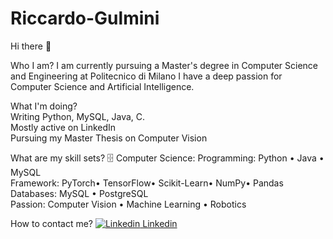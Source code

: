 # Riccardo-Gulmini
Hi there 👋  

Who I am?
I am currently pursuing a Master's degree in Computer Science and Engineering at Politecnico di Milano
I have a deep passion for Computer Science and Artificial Intelligence.  

What I'm doing?  
Writing Python, MySQL, Java, C.  
Mostly active on LinkedIn  
Pursuing my Master Thesis on Computer Vision    

What are my skill sets?
🗄️ Computer Science:
Programming: Python • Java • MySQL  
Framework:  PyTorch• TensorFlow• Scikit-Learn• NumPy• Pandas  
Databases: MySQL • PostgreSQL  
Passion: Computer Vision • Machine Learning • Robotics

How to contact me?
[![Linkedin](https://i.stack.imgur.com/gVE0j.png) Linkedin](https://www.linkedin.com/in/riccardo-gulmini-734316219/)
&nbsp;
&nbsp;





